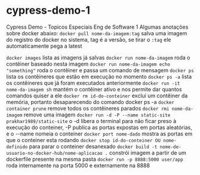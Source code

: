 # cypress-demo-1
Cypress Demo - Topicos Especiais Eng de Software 1
Algumas anotações sobre docker abaixo:
`docker pull nome-da-imagem:tag` salva uma imagem do registro do docker no sistema, tag é a versão, se tirar o `:tag` ele automaticamente pega a latest

`docker images` lista as imagens já salvas
`docker run nome-da-imagem` roda o contêiner baseado nesta imagem
`docker run nome-da-imagem echo "something"` roda o contêiner e passa um comando de mensagem
`docker ps` lista os contêineres que estão em execução no momento
`docker ps -a` lista os contêineres que já foram executados anteriormente
`docker run -it nome-da-imagem sh` mantém o contêiner ativo e nos permite dar quantos comandos quiser a ele
`docker rm id-do-conteiner` exclui um contêiner da memória, portanto desaparecendo do comando docker ps -a
`docker container prune` remove todos os contêineres parados
`docker rmi nome-da-imagem` remove uma imagem
`docker run -d -P --name static-site prakhar1989/static-site` o -d libera o terminal para não ficar preso à execução do conteiner, -P publica as portas expostas em portas aleatórias, e o --name nomeia o conteiner
`docker port nome-dado` mostra as portas em que o conteiner esta rodando
`docker stop id-do-conteiner OU nome-definido` para parar o conteiner desanexado
`docker build -t nome-de-usuario-no-docker-hub/nome-aplicacao .` constrói imagem a partir de um dockerfile presente na mesma pasta
`docker run -p 8888:5000 user/app` roda internamente na porta 5000 e externamente na 8888